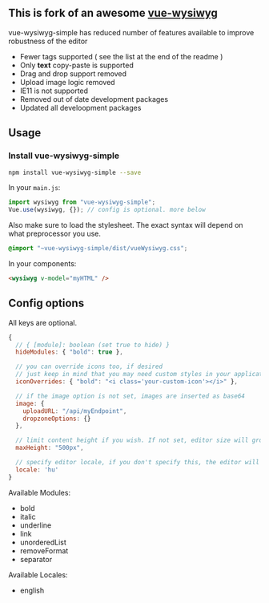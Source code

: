 ## This is fork of an awesome [vue-wysiwyg](https://github.com/chmln/vue-wysiwyg)

vue-wysiwyg-simple has reduced number of features available to improve robustness of the editor

- Fewer tags supported ( see the list at the end of the readme )
- Only **text** copy-paste is supported
- Drag and drop support removed
- Upload image logic removed
- IE11 is not supported
- Removed out of date development packages
- Updated all develoopment packages

## Usage


### Install vue-wysiwyg-simple

``` bash
npm install vue-wysiwyg-simple --save
```

In your `main.js`:

```js
import wysiwyg from "vue-wysiwyg-simple";
Vue.use(wysiwyg, {}); // config is optional. more below
```

Also make sure to load the stylesheet.
The exact syntax will depend on what preprocessor you use.

```css
@import "~vue-wysiwyg-simple/dist/vueWysiwyg.css";
```

In your components:
```html
<wysiwyg v-model="myHTML" />
```

## Config options

All keys are optional.

```js
{
  // { [module]: boolean (set true to hide) }
  hideModules: { "bold": true },

  // you can override icons too, if desired
  // just keep in mind that you may need custom styles in your application to get everything to align
  iconOverrides: { "bold": "<i class='your-custom-icon'></i>" },

  // if the image option is not set, images are inserted as base64
  image: {
    uploadURL: "/api/myEndpoint",
    dropzoneOptions: {}
  },

  // limit content height if you wish. If not set, editor size will grow with content.
  maxHeight: "500px",

  // specify editor locale, if you don't specify this, the editor will default to english.
  locale: 'hu'
}
```
Available Modules:
 - bold
 - italic
 - underline
 - link
 - unorderedList
 - removeFormat
 - separator

Available Locales:
 - english
